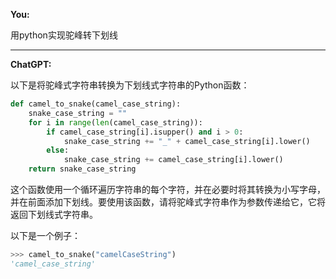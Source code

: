 **You:**

用python实现驼峰转下划线

* * *

**ChatGPT:**

以下是将驼峰式字符串转换为下划线式字符串的Python函数：

```python
def camel_to_snake(camel_case_string):
    snake_case_string = ""
    for i in range(len(camel_case_string)):
        if camel_case_string[i].isupper() and i > 0:
            snake_case_string += "_" + camel_case_string[i].lower()
        else:
            snake_case_string += camel_case_string[i].lower()
    return snake_case_string
```

这个函数使用一个循环遍历字符串的每个字符，并在必要时将其转换为小写字母，并在前面添加下划线。要使用该函数，请将驼峰式字符串作为参数传递给它，它将返回下划线式字符串。

以下是一个例子：

```python
>>> camel_to_snake("camelCaseString")
'camel_case_string'
```